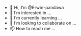 - 👋 Hi, I’m @Erwin-pandawa
- 👀 I’m interested in ...
- 🌱 I’m currently learning ...
- 💞️ I’m looking to collaborate on ...
- 📫 How to reach me ...

<!---
Erwin-pandawa/Erwin-pandawa is a ✨ special ✨ repository because its `README.md` (this file) appears on your GitHub profile.
You can click the Preview link to take a look at your changes.
--->
